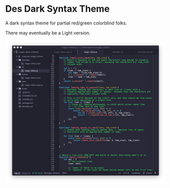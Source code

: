 # Des Dark Syntax Theme

A dark syntax theme for partial red/green colorblind folks.

There may eventually be a Light version.

![Screenshot](https://raw.githubusercontent.com/josh-berry/des-dark-syntax/master/screenshot.png)
